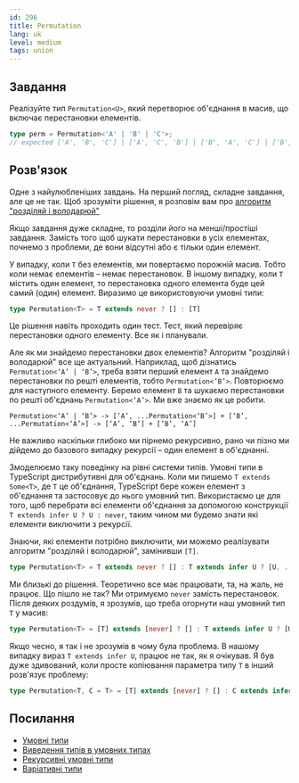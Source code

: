 ```yaml
---
id: 296
title: Permutation
lang: uk
level: medium
tags: union
---
```


## Завдання

Реалізуйте тип `Permutation<U>`, який перетворює об'єднання в масив, що включає перестановки елементів.

```typescript
type perm = Permutation<'A' | 'B' | 'C'>;
// expected ['A', 'B', 'C'] | ['A', 'C', 'B'] | ['B', 'A', 'C'] | ['B', 'C', 'A'] | ['C', 'A', 'B'] | ['C', 'B', 'A']
```

## Розв'язок

Одне з найулюбленіших завдань.
На перший погляд, складне завдання, але це не так.
Щоб зрозуміти рішення, я розповім вам про [алгоритм "розділяй і володарюй"](https://en.wikipedia.org/wiki/Divide-and-conquer_algorithm)

Якщо завдання дуже складне, то розділи його на менші/простіші завдання.
Замість того щоб шукати перестановки в усіх елементах, почнемо з проблеми, де вони відсутні або є тільки один елемент.

У випадку, коли `T` без елементів, ми повертаємо порожній масив.
Тобто коли немає елементів – немає перестановок.
В іншому випадку, коли `T` містить один елемент, то перестановка одного елемента буде цей самий (один) елемент.
Виразимо це використовуючи умовні типи:

```typescript
type Permutation<T> = T extends never ? [] : [T]
```

Це рішення навіть проходить один тест.
Тест, який перевіряє перестановки одного елементу.
Все як і планували.

Але як ми знайдемо перестановки двох елементів?
Алгоритм "розділяй і володарюй" все ще актуальний.
Наприклад, щоб дізнатись `Permutation<‘A’ | ‘B’>`, треба взяти перший елемент `A` та знайдемо перестановки по решті елементів, тобто `Permutation<‘B’>`.
Повторюємо для наступного елементу.
Беремо елемент `B` та шукаємо перестановки по решті об'єднань `Permutation<‘A’>`.
Ми вже знаємо як це робити.

```text
Permutation<‘A’ | ‘B’> -> [‘A’, ...Permutation<‘B’>] + [‘B’, ...Permutation<‘A’>] -> [‘A’, ‘B’] + [‘B’, ‘A’]
```

Не важливо наскільки глибоко ми пірнемо рекурсивно, рано чи пізно ми дійдемо до базового випадку рекурсії – один елемент в об'єднанні.

Змоделюємо таку поведінку на рівні системи типів.
Умовні типи в TypeScript дистрибутивні для об'єднань.
Коли ми пишемо `T extends Some<T>`, де `T` це об'єднання, TypeScript бере кожен елемент з об'єднання та застосовує до нього умовний тип.
Використаємо це для того, щоб перебрати всі елементи об'єднання за допомогою конструкції `T extends infer U ? U : never`, таким чином ми будемо знати які елементи виключити з рекурсії.

Знаючи, які елементи потрібно виключити, ми можемо реалізувати алгоритм "розділяй і володарюй", замінивши `[T]`.

```typescript
type Permutation<T> = T extends never ? [] : T extends infer U ? [U, ...Permutation<Exclude<T, U>>] : []
```

Ми близькі до рішення.
Теоретично все має працювати, та, на жаль, не працює.
Що пішло не так?
Ми отримуємо `never` замість перестановок.
Після деяких роздумів, я зрозумів, що треба огорнути наш умовний тип `T` у масив:

```typescript
type Permutation<T> = [T] extends [never] ? [] : T extends infer U ? [U, ...Permutation<Exclude<T, U>>] : []
```

Якщо чесно, я так і не зрозумів в чому була проблема.
В нашому випадку вираз `T extends infer U`, працює не так, як я очікував.
Я був дуже здивований, коли просте копіювання параметра типу `T` в інший розв'язує проблему:

```typescript
type Permutation<T, C = T> = [T] extends [never] ? [] : C extends infer U ? [U, ...Permutation<Exclude<T, U>>] : []
```

## Посилання

- [Умовні типи](https://www.typescriptlang.org/docs/handbook/2/conditional-types.html)
- [Виведення типів в умовних типах](https://www.typescriptlang.org/docs/handbook/advanced-types.html#type-inference-in-conditional-types)
- [Рекурсивні умовні типи](https://www.typescriptlang.org/docs/handbook/release-notes/typescript-4-1.html#recursive-conditional-types)
- [Варіативні типи](https://www.typescriptlang.org/docs/handbook/release-notes/typescript-4-0.html#variadic-tuple-types)

